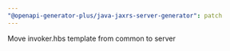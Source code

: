 ```yaml
---
"@openapi-generator-plus/java-jaxrs-server-generator": patch
---
```


Move invoker.hbs template from common to server
